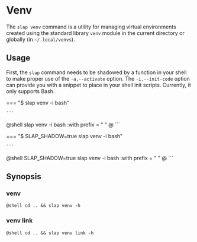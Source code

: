 # Venv

The `slap venv` command is a utility for managing virtual environments created using the standard library `venv`
module in the current directory or globally (in `~/.local/venvs`).

## Usage

First, the `slap` command needs to be shadowed by a function in your shell to make proper use of the `-a,--activate`
option. The `-i,--init-code` option can provide you with a snippet to place in your shell init scripts. Currently,
it only supports Bash.

=== "$ slap venv -i bash"

    ```
@shell slap venv -i bash :with prefix = "    " @
    ```

=== "$ SLAP_SHADOW=true slap venv -i bash"

    ```
@shell SLAP_SHADOW=true slap venv -i bash :with prefix = "    " @
    ```

## Synopsis

### venv

```
@shell cd .. && slap venv -h
```

### venv link

```
@shell cd .. && slap venv link -h
```
